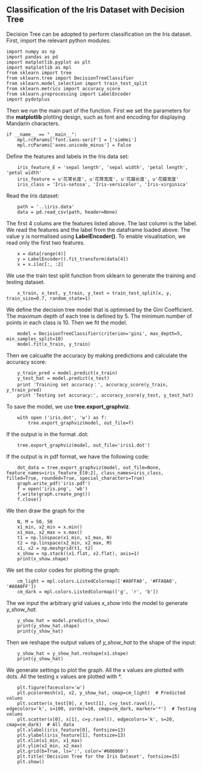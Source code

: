 ## Classification of the Iris Dataset with Decision Tree

Decision Tree can be adopted to perform classification on the Iris dataset. First, import the relevant python modules:
```
import numpy as np
import pandas as pd
import matplotlib.pyplot as plt
import matplotlib as mpl
from sklearn import tree
from sklearn.tree import DecisionTreeClassifier
from sklearn.model_selection import train_test_split
from sklearn.metrics import accuracy_score
from sklearn.preprocessing import LabelEncoder
import pydotplus
```

Then we run the main part of the function. First we set the parameters for the **matplotlib** plotting design, such as font and encoding for displaying Mandarin characters.
```
if __name__ == "__main__":
    mpl.rcParams['font.sans-serif'] = ['simHei']
    mpl.rcParams['axes.unicode_minus'] = False
```

Define the features and labels in the Iris data set:
```
    iris_feature_E = 'sepal length', 'sepal width', 'petal length', 'petal width'
    iris_feature = u'花萼长度', u'花萼宽度', u'花瓣长度', u'花瓣宽度'
    iris_class = 'Iris-setosa', 'Iris-versicolor', 'Iris-virginica'
```

Read the Iris dataset:
```
    path = '..\iris.data' 
    data = pd.read_csv(path, header=None)
```

The first 4 colums are the features listed above. The last column is the label. We read the features and the label from the dataframe loaded above. The value y is normalised using **LabelEncoder()**. To enable visualisation, we read only the first two features.
```
    x = data[range(4)]
    y = LabelEncoder().fit_transform(data[4])
    x = x.iloc[:, :2]
```

We use the train test split function from sklearn to generate the training and testing dataset.
```
    x_train, x_test, y_train, y_test = train_test_split(x, y, train_size=0.7, random_state=1)
```

We define the decision tree model that is optimised by the Gini Coefficient. The maximum depth of each tree is defined by 5. The minimum number of points in each class is 10. Then we fit the model.
```
    model = DecisionTreeClassifier(criterion='gini', max_depth=5, min_samples_split=10)
    model.fit(x_train, y_train)
```

Then we calcualte the accuracy by making predictions and calculate the accuracy score:
```
    y_train_pred = model.predict(x_train)   
    y_test_hat = model.predict(x_test)     
    print 'Training set accuracy：', accuracy_score(y_train, y_train_pred)
    print 'Testing set accuracy:', accuracy_score(y_test, y_test_hat)
```
To save the model, we use **tree.export_graphviz**.
```
    with open ('iris.dot', 'w') as f:
        tree.export_graphviz(model, out_file=f)
```
If the output is in the format .dot:
```
    tree.export_graphviz(model, out_file='iris1.dot')
```
If the output is in pdf format, we have the following code:
```
    dot_data = tree.export_graphviz(model, out_file=None, feature_names=iris_feature_E[0:2], class_names=iris_class, filled=True, rounded=True, special_characters=True)
    graph.write_pdf('iris.pdf')
    f = open('iris.png', 'wb')
    f.write(graph.create_png())
    f.close()
```
We then draw the graph for the 
```
    N, M = 50, 50
    x1_min, x2_min = x.min()
    x1_max, x2_max = x.max()
    t1 = np.linspace(x1_min, x1_max, N)
    t2 = np.linspace(x2_min, x2_max, M)
    x1, x2 = np.meshgrid(t1, t2)
    x_show = np.stack((x1.flat, x2.flat), axis=1)  
    print(x_show.shape)
```
We set the color codes for plotting the graph:
```
    cm_light = mpl.colors.ListedColormap(['#A0FFA0', '#FFA0A0', '#A0A0FF'])
    cm_dark = mpl.colors.ListedColormap(['g', 'r', 'b'])
```
The we input the arbitrary grid values _x_show_ into the model to generate _y_show_hat_.
```
    y_show_hat = model.predict(x_show)  
    print(y_show_hat.shape)
    print(y_show_hat)
```
Then we reshape the output values of _y_show_hat_ to the shape of the input:
```
    y_show_hat = y_show_hat.reshape(x1.shape)
    print(y_show_hat)
```
We generate settings to plot the graph. All the x values are plotted with dots. All the testing x values are plotted with *.
```
    plt.figure(facecolor='w')
    plt.pcolormesh(x1, x2, y_show_hat, cmap=cm_light)  # Predicted values
    plt.scatter(x_test[0], x_test[1], c=y_test.ravel(), edgecolors='k', s=100, zorder=10, cmap=cm_dark, marker='*')  # Testing values
    plt.scatter(x[0], x[1], c=y.ravel(), edgecolors='k', s=20, cmap=cm_dark)  # All data
    plt.xlabel(iris_feature[0], fontsize=13)
    plt.ylabel(iris_feature[1], fontsize=13)
    plt.xlim(x1_min, x1_max)
    plt.ylim(x2_min, x2_max)
    plt.grid(b=True, ls=':', color='#606060')
    plt.title('Decision Tree for the Iris Dataset', fontsize=15)
    plt.show()
```
